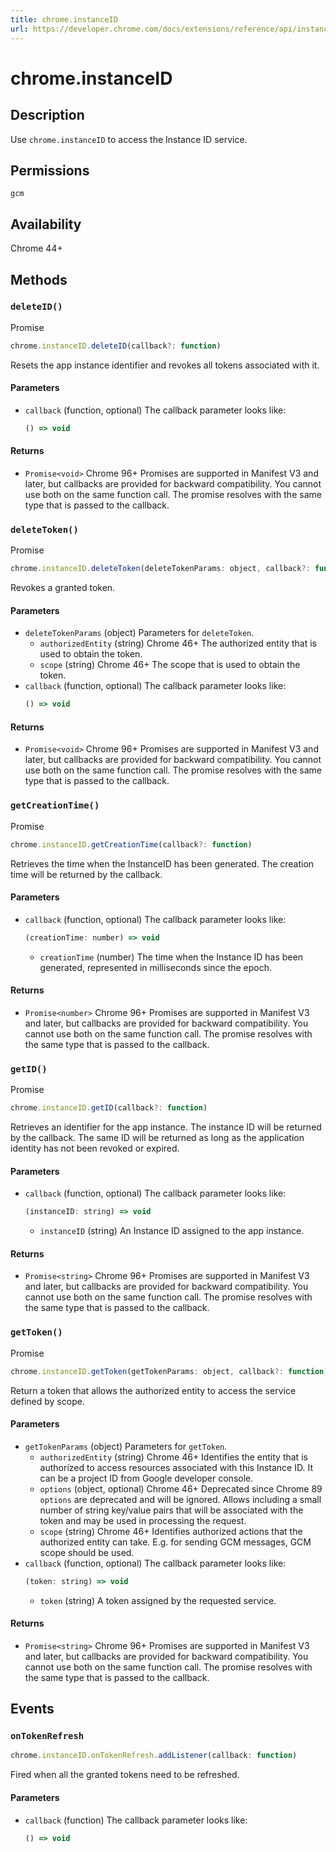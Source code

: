 ```yaml
---
title: chrome.instanceID
url: https://developer.chrome.com/docs/extensions/reference/api/instanceID
---
```


# chrome.instanceID

## Description

Use `chrome.instanceID` to access the Instance ID service.

## Permissions

`gcm`

## Availability

Chrome 44+

## Methods

### `deleteID()`

Promise

```javascript
chrome.instanceID.deleteID(callback?: function)
```

Resets the app instance identifier and revokes all tokens associated with it.

#### Parameters

- `callback` (function, optional)
  The callback parameter looks like:
  ```javascript
  () => void
  ```

#### Returns

- `Promise<void>`
  Chrome 96+
  Promises are supported in Manifest V3 and later, but callbacks are provided for backward compatibility. You cannot use both on the same function call. The promise resolves with the same type that is passed to the callback.

### `deleteToken()`

Promise

```javascript
chrome.instanceID.deleteToken(deleteTokenParams: object, callback?: function)
```

Revokes a granted token.

#### Parameters

- `deleteTokenParams` (object)
  Parameters for `deleteToken`.
  - `authorizedEntity` (string)
    Chrome 46+
    The authorized entity that is used to obtain the token.
  - `scope` (string)
    Chrome 46+
    The scope that is used to obtain the token.
- `callback` (function, optional)
  The callback parameter looks like:
  ```javascript
  () => void
  ```

#### Returns

- `Promise<void>`
  Chrome 96+
  Promises are supported in Manifest V3 and later, but callbacks are provided for backward compatibility. You cannot use both on the same function call. The promise resolves with the same type that is passed to the callback.

### `getCreationTime()`

Promise

```javascript
chrome.instanceID.getCreationTime(callback?: function)
```

Retrieves the time when the InstanceID has been generated. The creation time will be returned by the callback.

#### Parameters

- `callback` (function, optional)
  The callback parameter looks like:
  ```javascript
  (creationTime: number) => void
  ```
  - `creationTime` (number)
    The time when the Instance ID has been generated, represented in milliseconds since the epoch.

#### Returns

- `Promise<number>`
  Chrome 96+
  Promises are supported in Manifest V3 and later, but callbacks are provided for backward compatibility. You cannot use both on the same function call. The promise resolves with the same type that is passed to the callback.

### `getID()`

Promise

```javascript
chrome.instanceID.getID(callback?: function)
```

Retrieves an identifier for the app instance. The instance ID will be returned by the callback. The same ID will be returned as long as the application identity has not been revoked or expired.

#### Parameters

- `callback` (function, optional)
  The callback parameter looks like:
  ```javascript
  (instanceID: string) => void
  ```
  - `instanceID` (string)
    An Instance ID assigned to the app instance.

#### Returns

- `Promise<string>`
  Chrome 96+
  Promises are supported in Manifest V3 and later, but callbacks are provided for backward compatibility. You cannot use both on the same function call. The promise resolves with the same type that is passed to the callback.

### `getToken()`

Promise

```javascript
chrome.instanceID.getToken(getTokenParams: object, callback?: function)
```

Return a token that allows the authorized entity to access the service defined by scope.

#### Parameters

- `getTokenParams` (object)
  Parameters for `getToken`.
  - `authorizedEntity` (string)
    Chrome 46+
    Identifies the entity that is authorized to access resources associated with this Instance ID. It can be a project ID from Google developer console.
  - `options` (object, optional)
    Chrome 46+ Deprecated since Chrome 89
    `options` are deprecated and will be ignored.
    Allows including a small number of string key/value pairs that will be associated with the token and may be used in processing the request.
  - `scope` (string)
    Chrome 46+
    Identifies authorized actions that the authorized entity can take. E.g. for sending GCM messages, GCM scope should be used.
- `callback` (function, optional)
  The callback parameter looks like:
  ```javascript
  (token: string) => void
  ```
  - `token` (string)
    A token assigned by the requested service.

#### Returns

- `Promise<string>`
  Chrome 96+
  Promises are supported in Manifest V3 and later, but callbacks are provided for backward compatibility. You cannot use both on the same function call. The promise resolves with the same type that is passed to the callback.

## Events

### `onTokenRefresh`

```javascript
chrome.instanceID.onTokenRefresh.addListener(callback: function)
```

Fired when all the granted tokens need to be refreshed.

#### Parameters

- `callback` (function)
  The callback parameter looks like:
  ```javascript
  () => void
  ```